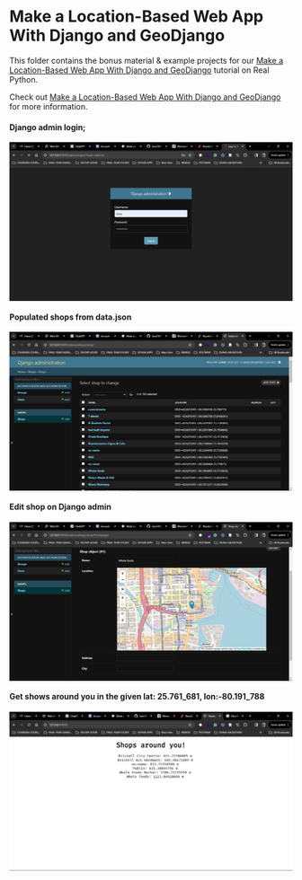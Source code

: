 # Make a Location-Based Web App With Django and GeoDjango

This folder contains the bonus material & example projects for our [Make a Location-Based Web App With Django and GeoDjango](https://realpython.com/location-based-app-with-geodjango-tutorial) tutorial on Real Python.

Check out [Make a Location-Based Web App With Django and GeoDjango](https://realpython.com/location-based-app-with-geodjango-tutorial/) for more information. 

#### Django admin login;
<img align="center" src="https://github.com/louis103/nearby_shops/blob/main/scrshots/django_admin.png"/>

#### Populated shops from data.json
<img align="center" src="https://github.com/louis103/nearby_shops/blob/main/scrshots/shops_view.png"/>

#### Edit shop on Django admin
<img align="center" src="https://github.com/louis103/nearby_shops/blob/main/scrshots/show_on_map.png"/>

#### Get shows around you in the given lat: 25.761_681, lon:-80.191_788
<img align="center" src="https://github.com/louis103/nearby_shops/blob/main/scrshots/view_shops_around_you.png"/>
